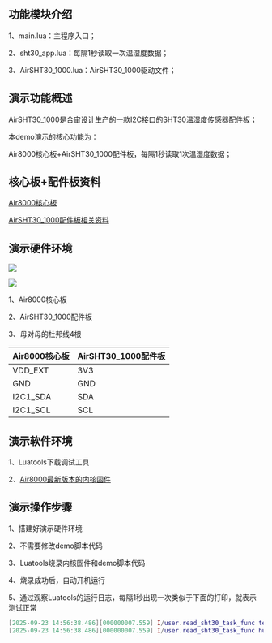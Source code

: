 ## 功能模块介绍

1、main.lua：主程序入口；

2、sht30_app.lua：每隔1秒读取一次温湿度数据；

3、AirSHT30_1000.lua：AirSHT30_1000驱动文件；

## 演示功能概述

AirSHT30_1000是合宙设计生产的一款I2C接口的SHT30温湿度传感器配件板；

本demo演示的核心功能为：

Air8000核心板+AirSHT30_1000配件板，每隔1秒读取1次温湿度数据；


## 核心板+配件板资料

[Air8000核心板](https://docs.openluat.com/air8000/product/shouce/#air8000_1)

[AirSHT30_1000配件板相关资料](https://docs.openluat.com/accessory/AirSHT30_1000/)


## 演示硬件环境

![](https://docs.openluat.com/accessory/AirSHT30_1000/image/connect_8000.jpg)

![](https://docs.openluat.com/accessory/AirSHT30_1000/image/8000.png)

1、Air8000核心板

2、AirSHT30_1000配件板

3、母对母的杜邦线4根

| Air8000核心板 | AirSHT30_1000配件板|
| ------------ | ------------------ |
|     VDD_EXT     |         3V3        |
|     GND   |         GND        |
| I2C1_SDA  |         SDA        |
| I2C1_SCL |         SCL        |


## 演示软件环境

1、Luatools下载调试工具

2、[Air8000最新版本的内核固件](https://docs.openluat.com/air8000/luatos/firmware/)


## 演示操作步骤

1、搭建好演示硬件环境

2、不需要修改demo脚本代码

3、Luatools烧录内核固件和demo脚本代码

4、烧录成功后，自动开机运行

5、通过观察Luatools的运行日志，每隔1秒出现一次类似于下面的打印，就表示测试正常

``` lua
[2025-09-23 14:56:38.486][000000007.559] I/user.read_sht30_task_func temprature 27.13 ℃
[2025-09-23 14:56:38.486][000000007.559] I/user.read_sht30_task_func humidity 70.86 %RH
